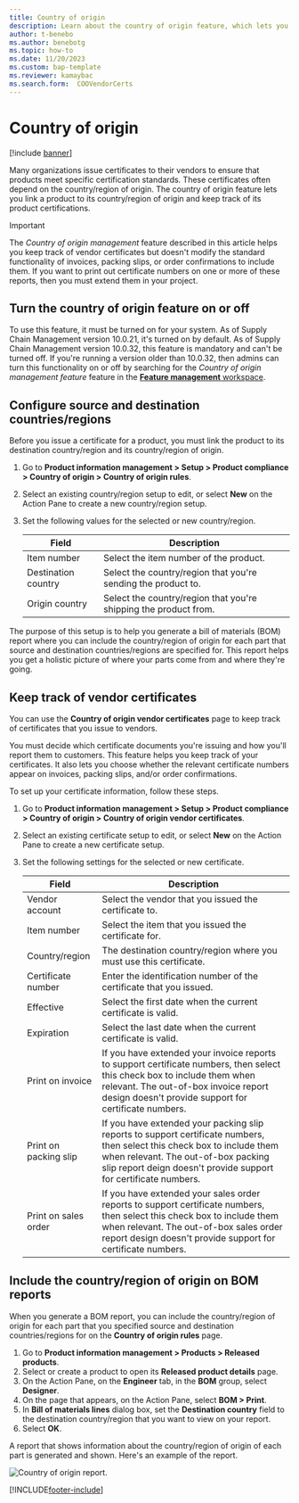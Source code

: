 ```yaml
---
title: Country of origin
description: Learn about the country of origin feature, which lets you link a product to its country/region of origin and keep track of its product certifications.
author: t-benebo
ms.author: benebotg
ms.topic: how-to
ms.date: 11/20/2023
ms.custom: bap-template
ms.reviewer: kamaybac
ms.search.form:  COOVendorCerts
---
```


# Country of origin

[!include [banner](../includes/banner.md)]

Many organizations issue certificates to their vendors to ensure that products meet specific certification standards. These certificates often depend on the country/region of origin. The country of origin feature lets you link a product to its country/region of origin and keep track of its product certifications.

> [!IMPORTANT]
> The *Country of origin management* feature described in this article helps you keep track of vendor certificates but doesn't modify the standard functionality of invoices, packing slips, or order confirmations to include them. If you want to print out certificate numbers on one or more of these reports, then you must extend them in your project.

## Turn the country of origin feature on or off

To use this feature, it must be turned on for your system. As of Supply Chain Management version 10.0.21, it's turned on by default. As of Supply Chain Management version 10.0.32, this feature is mandatory and can't be turned off. If you're running a version older than 10.0.32, then admins can turn this functionality on or off by searching for the *Country of origin management feature* feature in the [**Feature management** workspace](../../fin-ops-core/fin-ops/get-started/feature-management/feature-management-overview.md).

## Configure source and destination countries/regions

Before you issue a certificate for a product, you must link the product to its destination country/region and its country/region of origin.

1. Go to **Product information management \> Setup \> Product compliance \> Country of origin \> Country of origin rules**.
2. Select an existing country/region setup to edit, or select **New** on the Action Pane to create a new country/region setup.
3. Set the following values for the selected or new country/region.

    | Field | Description |
    |---|---|
    | Item number | Select the item number of the product. |
    | Destination country | Select the country/region that you're sending the product to. |
    | Origin country | Select the country/region that you're shipping the product from. |

The purpose of this setup is to help you generate a bill of materials (BOM) report where you can include the country/region of origin for each part that source and destination countries/regions are specified for. This report helps you get a holistic picture of where your parts come from and where they're going.

## Keep track of vendor certificates

You can use the **Country of origin vendor certificates** page to keep track of certificates that you issue to vendors.

You must decide which certificate documents you're issuing and how you'll report them to customers. This feature helps you keep track of your certificates. It also lets you choose whether the relevant certificate numbers appear on invoices, packing slips, and/or order confirmations.

To set up your certificate information, follow these steps.

1. Go to **Product information management \> Setup \> Product compliance \> Country of origin \> Country of origin vendor certificates**.
2. Select an existing certificate setup to edit, or select **New** on the Action Pane to create a new certificate setup.
3. Set the following settings for the selected or new certificate.

    | Field | Description |
    |---|---|
    | Vendor account | Select the vendor that you issued the certificate to. |
    | Item number | Select the item that you issued the certificate for. |
    | Country/region | The destination country/region where you must use this certificate. |
    | Certificate number | Enter the identification number of the certificate that you issued. |
    | Effective | Select the first date when the current certificate is valid.|
    | Expiration | Select the last date when the current certificate is valid. |
    | Print on invoice | If you have extended your invoice reports to support certificate numbers, then select this check box to include them when relevant. The out-of-box invoice report design doesn't provide support for certificate numbers. |
    | Print on packing slip | If you have extended your packing slip reports to support certificate numbers, then select this check box to include them when relevant. The out-of-box packing slip report deign doesn't provide support for certificate numbers. |
    | Print on sales order | If you have extended your sales order reports to support certificate numbers, then select this check box to include them when relevant. The out-of-box sales order report design doesn't provide support for certificate numbers. |

## Include the country/region of origin on BOM reports

When you generate a BOM report, you can include the country/region of origin for each part that you specified source and destination countries/regions for on the **Country of origin rules** page.

1. Go to **Product information management \> Products \> Released products**.
1. Select or create a product to open its **Released product details** page.
1. On the Action Pane, on the **Engineer** tab, in the **BOM** group, select **Designer**.
1. On the page that appears, on the Action Pane, select **BOM \> Print**.
1. In **Bill of materials lines** dialog box, set the **Destination country** field to the destination country/region that you want to view on your report.
1. Select **OK**.

A report that shows information about the country/region of origin of each part is generated and shown. Here's an example of the report.

![Country of origin report.](media/country-of-origin-report.png "Country of origin report")


[!INCLUDE[footer-include](../../includes/footer-banner.md)]
